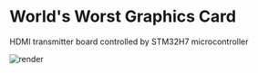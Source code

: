 # World's Worst Graphics Card
HDMI transmitter board controlled by STM32H7 microcontroller


![render](https://user-images.githubusercontent.com/44215543/79645300-11f51b00-8189-11ea-886a-032cbf05f817.png)